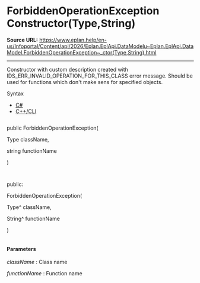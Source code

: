 # ForbiddenOperationException Constructor(Type,String)

**Source URL:** https://www.eplan.help/en-us/Infoportal/Content/api/2026/Eplan.EplApi.DataModelu~Eplan.EplApi.DataModel.ForbiddenOperationException~_ctor(Type,String).html

---

Constructor with custom description created with IDS\_ERR\_INVALID\_OPERATION\_FOR\_THIS\_CLASS error message. Should be used for functions which don't make sens for specified objects.

Syntax

- [C#](#i-syntax-CS)
- [C++/CLI](#i-syntax-CPP2005)

```
```
public ForbiddenOperationException( 

   Type className,

   string functionName

)
```
```

```
```
public:

ForbiddenOperationException( 

   Type^ className,

   String^ functionName

)
```
```

#### Parameters

*className*
:   Class name

*functionName*
:   Function name
